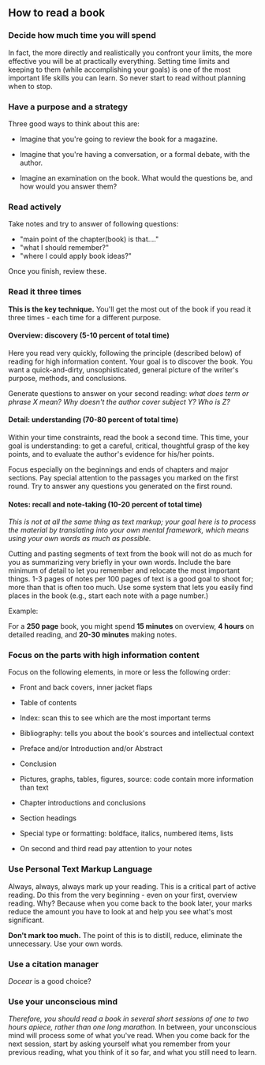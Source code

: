 ## How to read a book

### Decide how much time you will spend

In fact, the more directly and realistically you confront your limits, the more effective
you will be at practically everything. Setting time limits and keeping to them (while
accomplishing your goals) is one of the most important life skills you can learn. So never
start to read without planning when to stop.

### Have a purpose and a strategy

Three good ways to think about this are:

- Imagine that you're going to review the book for a magazine.

- Imagine that you're having a conversation, or a formal debate, with the author.

- Imagine an examination on the book. What would the questions be, and how would you
 answer them?

### Read actively

Take notes and try to answer of following questions:

- "main point of the chapter(book) is that...."
- "what I should remember?"
- "where I could apply book ideas?"

Once you finish, review these.

### Read it three times

**This is the key technique.** You'll get the most out of the book if you read it three
times - each time for a different purpose.

#### Overview: discovery (5-10 percent of total time)

Here you read very quickly, following the principle (described below) of reading
for high information content. Your goal is to discover the book. You want a
quick-and-dirty, unsophisticated, general picture of the writer's purpose, methods,
and conclusions.

Generate questions to answer on your second reading: _what does term or
phrase X mean? Why doesn't the author cover subject Y? Who is Z?_

#### Detail: understanding (70-80 percent of total time)

Within your time constraints, read the book a second time. This time, your goal is
understanding: to get a careful, critical, thoughtful grasp of the key points, and to
evaluate the author's evidence for his/her points.

Focus especially on the beginnings and ends of chapters and major sections. Pay special
attention to the passages you marked on the first round. Try to answer any questions you
generated on the first round.


#### Notes: recall and note-taking (10-20 percent of total time)

_This is not at all the same thing as text markup; your goal here is to process the_
_material by translating into your own mental framework, which means using your own words_
_as much as possible._

Cutting and pasting segments of text from the book will not do as much for you as
summarizing very briefly in your own words.  Include the bare minimum of detail to let you
remember and relocate the most important things. 1-3 pages of notes per 100 pages of text
is a good goal to shoot for; more than that is often too much. Use some system that lets
you easily find places in the book (e.g., start each note with a page number.)


Example:

For a **250 page** book, you might spend **15 minutes** on overview, **4 hours** on detailed reading,
and **20-30 minutes** making notes.


### Focus on the parts with high information content

Focus on the following elements, in more or less the following order:

- Front and back covers, inner jacket flaps

- Table of contents

- Index: scan this to see which are the most important terms

- Bibliography: tells you about the book's sources and intellectual context

- Preface and/or Introduction and/or Abstract

- Conclusion

- Pictures, graphs, tables, figures, source: code contain more information than text

- Chapter introductions and conclusions

- Section headings

- Special type or formatting: boldface, italics, numbered items, lists
  
- On second and third read pay attention to your notes


### Use Personal Text Markup Language

Always, always, always mark up your reading. This is a critical part of active reading. Do
this from the very beginning - even on your first, overview reading. Why? Because when you
come back to the book later, your marks reduce the amount you have to look at and help you
see what's most significant.

**Don't mark too much.** The point of this is to distill, reduce, eliminate the
unnecessary. Use your own words.

### Use a citation manager

_Docear_ is a good choice?

### Use your unconscious mind

_Therefore, you should read a book in several short sessions of one to two hours apiece,_
_rather than one long marathon._ In between, your unconscious mind will process some of what
you've read. When you come back for the next session, start by asking yourself what you
remember from your previous reading, what you think of it so far, and what you still need
to learn.
